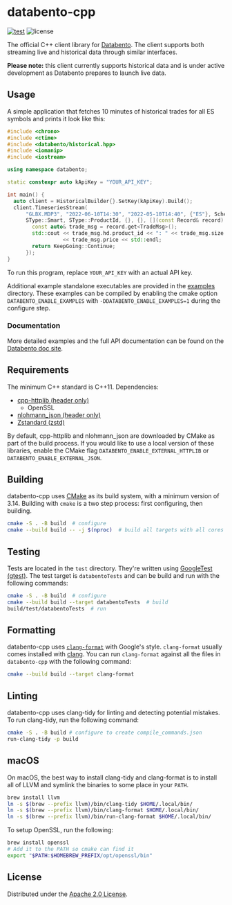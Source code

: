 # databento-cpp

[![test](https://github.com/databento/databento-cpp/actions/workflows/build.yaml/badge.svg?branch=main)](https://github.com/databento/databento-cpp/actions/workflows/build.yaml)
![license](https://img.shields.io/github/license/databento/databento-cpp?color=blue)

The official C++ client library for [Databento](https://databento.com).
The client supports both streaming live and historical data through similar interfaces.

**Please note:** this client currently supports historical data and is under active development as Databento prepares to launch live data.

## Usage

A simple application that fetches 10 minutes of historical trades for all ES symbols and prints it look like this:

```cpp
#include <chrono>
#include <ctime>
#include <databento/historical.hpp>
#include <iomanip>
#include <iostream>

using namespace databento;

static constexpr auto kApiKey = "YOUR_API_KEY";

int main() {
  auto client = HistoricalBuilder{}.SetKey(kApiKey).Build();
  client.TimeseriesStream(
      "GLBX.MDP3", "2022-06-10T14:30", "2022-05-10T14:40", {"ES"}, Schema::Mbo,
      SType::Smart, SType::ProductId, {}, {}, [](const Record& record) {
        const auto& trade_msg = record.get<TradeMsg>();
        std::cout << trade_msg.hd.product_id << ": " << trade_msg.size << " @ "
                  << trade_msg.price << std::endl;
        return KeepGoing::Continue;
      });
}
```

To run this program, replace `YOUR_API_KEY` with an actual API key.

Additional example standalone executables are provided in the [examples](./examples) directory.
These examples can be compiled by enabling the cmake option `DATABENTO_ENABLE_EXAMPLES` with `-DDATABENTO_ENABLE_EXAMPLES=1` during the configure step.

### Documentation

More detailed examples and the full API documentation can be found on the [Databento doc site](https://docs.databento.com/getting-started).

## Requirements

The minimum C++ standard is C++11.
Dependencies:
- [cpp-httplib (header only)](https://github.com/yhirose/cpp-httplib)
  - OpenSSL
- [nlohmann_json (header only)](https://github.com/nlohmann/json)
- [Zstandard (zstd)](https://github.com/facebook/zstd)

By default, cpp-httplib and nlohmann_json are downloaded by CMake as part of the build process.
If you would like to use a local version of these libraries, enable the CMake flag
`DATABENTO_ENABLE_EXTERNAL_HTTPLIB` or `DATABENTO_ENABLE_EXTERNAL_JSON`.

## Building

databento-cpp uses [CMake](https://cmake.org/) as its build system, with a minimum version of 3.14.
Building with `cmake` is a two step process: first configuring, then building.
```sh
cmake -S . -B build  # configure
cmake --build build -- -j $(nproc)  # build all targets with all cores
```

## Testing

Tests are located in the `test` directory.
They're written using [GoogleTest (gtest)](https://github.com/google/googletest).
The test target is `databentoTests` and can be build and run with the following commands:
```sh
cmake -S . -B build  # configure
cmake --build build --target databentoTests  # build
build/test/databentoTests  # run
```

## Formatting

databento-cpp uses [`clang-format`](https://clang.llvm.org/docs/ClangFormat.html) with Google's style.
`clang-format` usually comes installed with [clang](https://clang.llvm.org/).
You can run `clang-format` against all the files in `databento-cpp` with the following command:
```sh
cmake --build build --target clang-format
```

## Linting

databento-cpp uses clang-tidy for linting and detecting potential mistakes.
To run clang-tidy, run the following command:
```sh
cmake -S . -B build # configure to create compile_commands.json
run-clang-tidy -p build
```

## macOS

On macOS, the best way to install clang-tidy and clang-format is to install all of LLVM and symlink
the binaries to some place in your `PATH`.
```sh
brew install llvm
ln -s $(brew --prefix llvm)/bin/clang-tidy $HOME/.local/bin/
ln -s $(brew --prefix llvm)/bin/clang-format $HOME/.local/bin/
ln -s $(brew --prefix llvm)/bin/run-clang-format $HOME/.local/bin/
```

To setup OpenSSL, run the following:
```sh
brew install openssl
# Add it to the PATH so cmake can find it
export "$PATH:$HOMEBREW_PREFIX/opt/openssl/bin"
```

## License

Distributed under the [Apache 2.0 License](https://www.apache.org/licenses/LICENSE-2.0.html).
